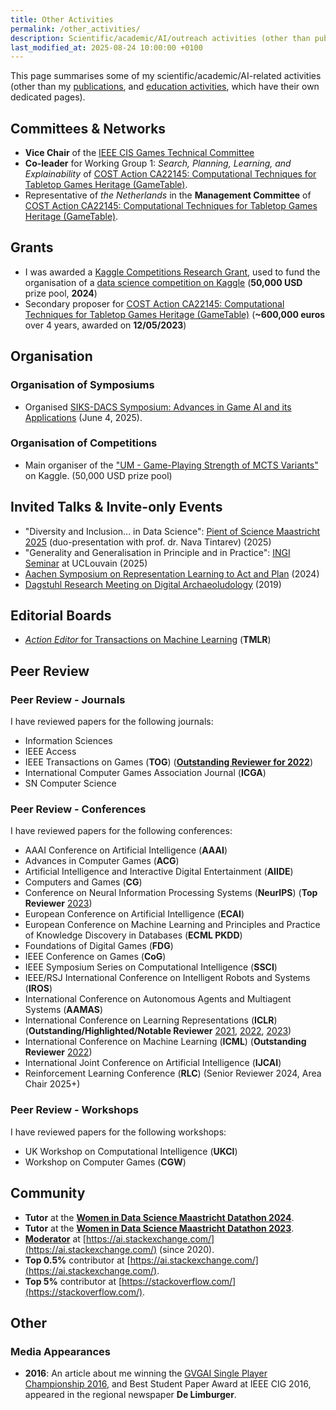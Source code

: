 ```yaml
---
title: Other Activities
permalink: /other_activities/
description: Scientific/academic/AI/outreach activities (other than publications and education activities).
last_modified_at: 2025-08-24 10:00:00 +0100
---
```


This page summarises some of my scientific/academic/AI-related activities (other than my [publications](/publications/), and
[education activities](/education/), which have their own dedicated pages).

## Committees & Networks

- **Vice Chair** of the [IEEE CIS Games Technical Committee](https://cis.ieee.org/activities/technical-activities/games-technical-committee)
- **Co-leader** for Working Group 1: *Search, Planning, Learning, and Explainability* of [COST Action CA22145: Computational Techniques for Tabletop Games Heritage (GameTable)](https://www.cost.eu/actions/CA22145/).
- Representative of *the Netherlands* in the **Management Committee** of [COST Action CA22145: Computational Techniques for Tabletop Games Heritage (GameTable)](https://www.cost.eu/actions/CA22145/).

## Grants

- I was awarded a [Kaggle Competitions Research Grant](https://www.kaggle.com/competitions-research-grants), used to fund the organisation of a
[data science competition on Kaggle](https://www.kaggle.com/competitions/um-game-playing-strength-of-mcts-variants) (**50,000 USD** prize pool, **2024**)
- Secondary proposer for [COST Action CA22145: Computational Techniques for Tabletop Games Heritage (GameTable)](https://www.cost.eu/actions/CA22145/) (**~600,000 euros** over 4 years, awarded on **12/05/2023**)

## Organisation

### Organisation of Symposiums

- Organised [SIKS-DACS Symposium: Advances in Game AI and its Applications](https://www.maastrichtuniversity.nl/events/siks-dacs-symposium-advances-game-ai-and-its-applications) (June 4, 2025).

### Organisation of Competitions

- Main organiser of the ["UM - Game-Playing Strength of MCTS Variants"](https://www.kaggle.com/competitions/um-game-playing-strength-of-mcts-variants) on Kaggle.
(50,000 USD prize pool)

## Invited Talks & Invite-only Events

- "Diversity and Inclusion... in Data Science": [Pient of Science Maastricht 2025](https://www.maastrichtuniversity.nl/events/pint-science-maastricht-2025) (duo-presentation with prof. dr. Nava Tintarev) (2025)
- "Generality and Generalisation in Principle and in Practice": [INGI Seminar](https://www.linkedin.com/events/ingiseminarbydennissoemers7307407331636473856/) at UCLouvain (2025)
- [Aachen Symposium on Representation Learning to Act and Plan](https://symposium.ml.rwth-aachen.de/) (2024)
- [Dagstuhl Research Meeting on Digital Archaeoludology](https://www.dagstuhl.de/seminars/seminar-calendar/seminar-details/19153) (2019)

## Editorial Boards

- [*Action Editor* for Transactions on Machine Learning](https://jmlr.org/tmlr/editorial-board.html) (**TMLR**)

## Peer Review

### Peer Review - Journals

I have reviewed papers for the following journals:

- Information Sciences
- IEEE Access
- IEEE Transactions on Games (**TOG**) ([**Outstanding Reviewer for 2022**](https://www.linkedin.com/posts/ieee-transactions-on-games_during-the-closing-ceremony-of-the-ieee-conference-activity-7100898710305275905-xtKP/))
- International Computer Games Association Journal (**ICGA**)
- SN Computer Science 

### Peer Review - Conferences

I have reviewed papers for the following conferences:

- AAAI Conference on Artificial Intelligence (**AAAI**)
- Advances in Computer Games (**ACG**)
- Artificial Intelligence and Interactive Digital Entertainment (**AIIDE**)
- Computers and Games (**CG**)
- Conference on Neural Information Processing Systems (**NeurIPS**) (**Top Reviewer** [2023](https://neurips.cc/Conferences/2023/ProgramCommittee#top-reivewers))
- European Conference on Artificial Intelligence (**ECAI**)
- European Conference on Machine Learning and Principles and Practice of Knowledge Discovery in Databases (**ECML PKDD**)
- Foundations of Digital Games (**FDG**)
- IEEE Conference on Games (**CoG**)
- IEEE Symposium Series on Computational Intelligence (**SSCI**)
- IEEE/RSJ International Conference on Intelligent Robots and Systems (**IROS**)
- International Conference on Autonomous Agents and Multiagent Systems (**AAMAS**)
- International Conference on Learning Representations (**ICLR**) (**Outstanding/Highlighted/Notable Reviewer** [2021](https://iclr.cc/Conferences/2021/Reviewers), [2022](https://iclr.cc/Conferences/2022/Reviewers), [2023](https://iclr.cc/Conferences/2023/Reviewers))
- International Conference on Machine Learning (**ICML**) (**Outstanding Reviewer** [2022](https://icml.cc/Conferences/2022/Reviewers))
- International Joint Conference on Artificial Intelligence (**IJCAI**)
- Reinforcement Learning Conference (**RLC**) (Senior Reviewer 2024, Area Chair 2025+)

### Peer Review - Workshops

I have reviewed papers for the following workshops:

- UK Workshop on Computational Intelligence (**UKCI**)
- Workshop on Computer Games (**CGW**)

## Community

- **Tutor** at the **[Women in Data Science Maastricht Datathon 2024](https://www.maastrichtuniversity.nl/wids-maastricht-datathon-2024-team)**.
- **Tutor** at the **[Women in Data Science Maastricht Datathon 2023](https://www.maastrichtuniversity.nl/wids-maastricht-datathon-2023-team)**.
- **[Moderator](https://ai.stackexchange.com/users?tab=moderators)** at [https://ai.stackexchange.com/](https://ai.stackexchange.com/) (since 2020).
- **Top 0.5%** contributor at [https://ai.stackexchange.com/](https://ai.stackexchange.com/).
- **Top 5%** contributor at [https://stackoverflow.com/](https://stackoverflow.com/).

## Other

### Media Appearances

- **2016**: An article about me winning the [GVGAI Single Player Championship 2016](http://gvgai.net/championship.php?t=2016&t=sp), 
and Best Student Paper Award at IEEE CIG 2016, appeared in the regional newspaper **De Limburger**.
